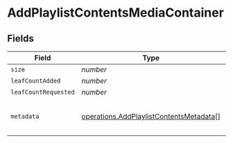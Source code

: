 # AddPlaylistContentsMediaContainer


## Fields

| Field                                                                                                                                                                                                                                                                                                                                                                         | Type                                                                                                                                                                                                                                                                                                                                                                          | Required                                                                                                                                                                                                                                                                                                                                                                      | Description                                                                                                                                                                                                                                                                                                                                                                   | Example                                                                                                                                                                                                                                                                                                                                                                       |
| ----------------------------------------------------------------------------------------------------------------------------------------------------------------------------------------------------------------------------------------------------------------------------------------------------------------------------------------------------------------------------- | ----------------------------------------------------------------------------------------------------------------------------------------------------------------------------------------------------------------------------------------------------------------------------------------------------------------------------------------------------------------------------- | ----------------------------------------------------------------------------------------------------------------------------------------------------------------------------------------------------------------------------------------------------------------------------------------------------------------------------------------------------------------------------- | ----------------------------------------------------------------------------------------------------------------------------------------------------------------------------------------------------------------------------------------------------------------------------------------------------------------------------------------------------------------------------- | ----------------------------------------------------------------------------------------------------------------------------------------------------------------------------------------------------------------------------------------------------------------------------------------------------------------------------------------------------------------------------- |
| `size`                                                                                                                                                                                                                                                                                                                                                                        | *number*                                                                                                                                                                                                                                                                                                                                                                      | :heavy_minus_sign:                                                                                                                                                                                                                                                                                                                                                            | N/A                                                                                                                                                                                                                                                                                                                                                                           | 1                                                                                                                                                                                                                                                                                                                                                                             |
| `leafCountAdded`                                                                                                                                                                                                                                                                                                                                                              | *number*                                                                                                                                                                                                                                                                                                                                                                      | :heavy_minus_sign:                                                                                                                                                                                                                                                                                                                                                            | N/A                                                                                                                                                                                                                                                                                                                                                                           | 1                                                                                                                                                                                                                                                                                                                                                                             |
| `leafCountRequested`                                                                                                                                                                                                                                                                                                                                                          | *number*                                                                                                                                                                                                                                                                                                                                                                      | :heavy_minus_sign:                                                                                                                                                                                                                                                                                                                                                            | N/A                                                                                                                                                                                                                                                                                                                                                                           | 1                                                                                                                                                                                                                                                                                                                                                                             |
| `metadata`                                                                                                                                                                                                                                                                                                                                                                    | [operations.AddPlaylistContentsMetadata](../../models/operations/addplaylistcontentsmetadata.md)[]                                                                                                                                                                                                                                                                            | :heavy_minus_sign:                                                                                                                                                                                                                                                                                                                                                            | N/A                                                                                                                                                                                                                                                                                                                                                                           | [{"addedAt":1705716458,"composite":"/playlists/94/composite/1705800070","duration":423000,"guid":"com.plexapp.agents.none://972e3047-83d6-4848-a000-261f0af26ba2","key":"/playlists/94/items","leafCount":3,"playlistType":"video","ratingKey":"94","smart":false,"summary":"One of my great playlists","title":"A great playlist","type":"playlist","updatedAt":1705800070}] |